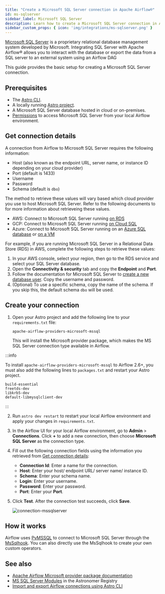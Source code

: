 ```yaml
---
title: "Create a Microsoft SQL Server connection in Apache Airflow®"
id: ms-sqlserver
sidebar_label: Microsoft SQL Server
description: Learn how to create a Microsoft SQL Server connection in Airflow.
sidebar_custom_props: { icon: 'img/integrations/ms-sqlserver.png' }
---
```


[Microsoft SQL Server](https://www.microsoft.com/en-in/sql-server/sql-server-downloads) is a proprietary relational database management system developed by Microsoft. Integrating SQL Server with Apache Airflow® allows you to interact with the database or export the data from a SQL server to an external system using an Airflow DAG

This guide provides the basic setup for creating a Microsoft SQL Server connection. 

## Prerequisites

- The [Astro CLI](https://www.astronomer.io/docs/astro/cli/overview).
- A locally running [Astro project](https://www.astronomer.io/docs/astro/cli/get-started-cli).
- A Microsoft SQL Server database hosted in cloud or on-premises.
- [Permissions](https://www.w3computing.com/sqlserver2012/managing-permissions-using-management-studio/) to access Microsoft SQL Server from your local Airflow environment.

## Get connection details

A connection from Airflow to Microsoft SQL Server requires the following information:

- Host (also known as the endpoint URL, server name, or instance ID depending on your cloud provider)
- Port (default is 1433)
- Username
- Password
- Schema (default is `dbo`)

The method to retrieve these values will vary based which cloud provider you use to host Microsoft SQL Server. Refer to the following documents to for more information about retrieveing these values.

- AWS: Connect to Microsoft SQL Server running [on RDS](https://aws.amazon.com/getting-started/hands-on/create-microsoft-sql-db/)
- GCP: Connect to Microsoft SQL Server running [on Cloud SQL](https://cloud.google.com/sql/docs/sqlserver/quickstarts)
- Azure: Connect to Microsoft SQL Server running on an [Azure SQL database](https://learn.microsoft.com/en-us/azure/azure-sql/database/connect-query-ssms?view=azuresql-mi) or [on a VM](https://learn.microsoft.com/en-us/azure/azure-sql/virtual-machines/windows/ways-to-connect-to-sql?view=azuresql-vm)

For example, if you are running Microsoft SQL Server in a Relational Data Store (RDS) in AWS, complete the following steps to retrieve these values:

1. In your AWS console, select your region, then go to the RDS service and select your SQL Server database.
2. Open the **Connectivity & security** tab and copy the **Endpoint** and **Port**.
3. Follow the documentation for Microsoft SQL Server to [create a new database user](https://learn.microsoft.com/en-us/sql/relational-databases/security/authentication-access/create-a-database-user?view=sql-server-ver16). Copy the username and password.
4. (Optional) To use a specific schema, copy the name of the schema. If you skip this, the default schema `dbo` will be used.

## Create your connection

1. Open your Astro project and add the following line to your `requirements.txt` file:

    ```
    apache-airflow-providers-microsoft-mssql
    ```

    This will install the Microsoft provider package, which makes the MS SQL Server connection type available in Airflow.

  :::info
  
  To install `apache-airflow-providers-microsoft-mssql` to Airflow 2.6+, you must also add the following lines to `packages.txt` and restart your Astro project.
  
  ```text
  build-essential
  freetds-dev
  libkrb5-dev
  default-libmysqlclient-dev
  ```
  
  :::

2. Run `astro dev restart` to restart your local Airflow environment and apply your changes in `requirements.txt`.

3. In the Airflow UI for your local Airflow environment, go to **Admin** > **Connections**. Click **+** to add a new connection, then choose **Microsoft SQL Server** as the connection type.

4. Fill out the following connection fields using the information you retrieved from [Get connection details](#get-connection-details):

    - **Connection Id**: Enter a name for the connection.
    - **Host**: Enter your host/ endpoint URL/ server name/ instance ID.
    - **Schema**: Enter your schema name.
    - **Login**: Enter your username.
    - **Password**: Enter your password.
    - **Port**: Enter your **Port**.

5. Click **Test**. After the connection test succeeds, click **Save**.

    ![connection-mssqlserver](/img/examples/connection-ms-sqlserver.png)

## How it works

Airflow uses [PyMSSQL](https://pypi.org/project/pymssql/) to connect to Microsoft SQL Server through the [MsSqlhook](https://airflow.apache.org/docs/apache-airflow-providers-microsoft-mssql/1.0.0/_api/airflow/providers/microsoft/mssql/hooks/mssql/index.html). You can also directly use the MsSqlhook to create your own custom operators.

## See also

- [Apache Airflow Microsoft provider package documentation](https://airflow.apache.org/docs/apache-airflow-providers-microsoft-mssql/stable/index.html)
- [MS SQL Server Modules](https://registry.astronomer.io/modules?query=mssql) in the Astronomer Registry
- [Import and export Airflow connections using Astro CLI](https://www.astronomer.io/docs/astro/import-export-connections-variables#using-the-astro-cli-local-environments-only)
